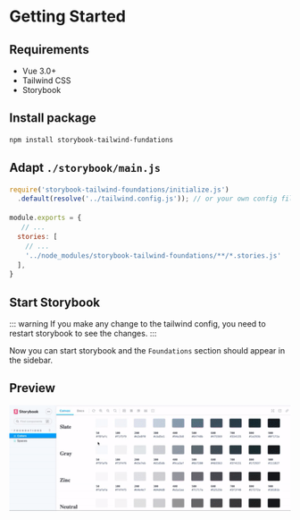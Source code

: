 # Getting Started

## Requirements

 - Vue 3.0+
 - Tailwind CSS
 - Storybook

## Install package 

```sh
npm install storybook-tailwind-fundations
```

## Adapt `./storybook/main.js`
```js
require('storybook-tailwind-foundations/initialize.js')
  .default(resolve('../tailwind.config.js')); // or your own config file

module.exports = {
   // ...
  stories: [
    // ... 
    '../node_modules/storybook-tailwind-foundations/**/*.stories.js'
  ],
}
```

## Start Storybook

::: warning
If you make any change to the tailwind config, you need to restart storybook to see the changes.
:::

Now you can start storybook and the `Foundations` section should appear in the sidebar.

## Preview

![Example](./images/storybook-tailwind-foundations.gif)
